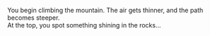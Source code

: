 You begin climbing the mountain. The air gets thinner, and the path becomes steeper.  
At the top, you spot something shining in the rocks...
